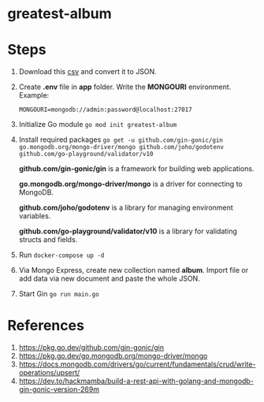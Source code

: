 # greatest-album

# Steps

1. Download this [csv](https://www.kaggle.com/notgibs/500-greatest-albums-of-all-time-rolling-stone/version/1) and convert it to JSON.
2. Create **.env** file in **app** folder. Write the **MONGOURI** environment. Example:
   ```
   MONGOURI=mongodb://admin:password@localhost:27017
   ```
3. Initialize Go module `go mod init greatest-album`
4. Install required packages `go get -u github.com/gin-gonic/gin go.mongodb.org/mongo-driver/mongo github.com/joho/godotenv github.com/go-playground/validator/v10`

   **github.com/gin-gonic/gin** is a framework for building web applications.

   **go.mongodb.org/mongo-driver/mongo** is a driver for connecting to MongoDB.

   **github.com/joho/godotenv** is a library for managing environment variables.

   **github.com/go-playground/validator/v10** is a library for validating structs and fields.

5. Run `docker-compose up -d`
6. Via Mongo Express, create new collection named **album**. Import file or add data via new document and paste the whole JSON.
7. Start Gin `go run main.go`

# References

1. https://pkg.go.dev/github.com/gin-gonic/gin
2. https://pkg.go.dev/go.mongodb.org/mongo-driver/mongo
3. https://docs.mongodb.com/drivers/go/current/fundamentals/crud/write-operations/upsert/
4. https://dev.to/hackmamba/build-a-rest-api-with-golang-and-mongodb-gin-gonic-version-269m
